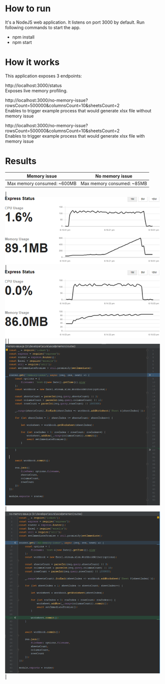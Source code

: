 # How to run
It's a NodeJS web application. It listens on port 3000 by default. Run following commands to start the app.
- npm install
- npm start

# How it works
This application exposes 3 endpoints:

http://localhost:3000/status
<br>Exposes live memory profiling.

http://localhost:3000/no-memory-issue?rowsCount=500000&columnsCount=10&sheetsCount=2
<br>Enables to trigger example process that would generate xlsx file without memory issue

http://localhost:3000/no-memory-issue?rowsCount=500000&columnsCount=10&sheetsCount=2
<br>Enables to trigger example process that would generate xlsx file with memory issue

# Results
Memory issue | No memory issue
------------ | -------------
Max memory consumed: ~600MB | Max memory consumed: ~85MB 

|![](docs/memory-issue.png)|![](docs/memory-no-issue.png)|
|![](docs/code-issue.png)|![](docs/code-no-issue.png)|